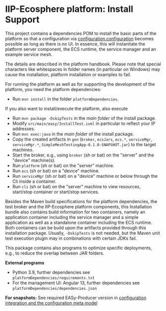 # IIP-Ecosphere platform: Install Support

This project contains a dependencies POM to install the basic parts of the platform so that a configuration via [configuration.configuration](../configuration/configuration/README.md) becomes possible as long as there is no UI. In essence, this will instantiate the platform server component, the ECS runtime, the service manager and an example service mesh.

The details are described in the platform handbook. Please note that special characters like whitespaces in folder names (in particular on Windows) may cause the installation, platform installation or examples to fail.

For running the platform as well as for supporting the development of the platform, you need the platform dependencies:

* Run `mvn install` in the folder `platformDependencies`. 

If you also want to install/execute the platform, also execute
  * Run `mvn package -DskipTests` in the *main folder* of the install package.
  * Modify `src/main/easy/InstallTest.ivml` in particular to reflect your IP addresses.
  * Run `mvn exec:java` in the *main folder* of the install package.
  * Copy the created artifacts in `gen` (`broker`, `ecsJars`, `ecs.*`, `serviceMgr`, `serviceMgr.*`, `SimpleMeshTestingApp-0.1.0-SNAPSHOT.jar`) to the target machines.
  * Start the broker, e.g., using `broker` (sh or bat) on the "server" and the "device" machine(s).
  * Run `platform` (sh or bat) on the "server" machine.
  * Run `ecs` (sh or bat) on a "device" machine.
  * Run `serviceMgr` (sh or bat) on a "device" machine or below through the Cli inside a container.
  * Run `cli` (sh or bat) on the "server" machine to view resources, start/stop container or start/stop services.
  
Besides the Maven build specifications for the platform dependencies, the test broker and the IIP-Ecosphere platform components, this Installation bundle also contains build information for two containers, namely an application container including the service manager and a simple application as well as a standalone container including the ECS runtime. Both containers can be build upon the artifacts provided through this installation package. Usually, `-DskipTests` is not needed, but the Maven unit test execution plugin may in combinations with certain JDKs fail.

This package contains also programs to optimize specific deployments, e.g., to reduce the overlap between JAR folders.

**External programs**

* Python 3.9, further dependencies see `platformDependencies/requirements.txt`
* For the management UI: Angular 13, further dependencies see `platformDependencies/dependencies.json`

**For snapshots:** See required EASy-Producer version in [configuration integration and the configuration meta model](https://github.com/iip-ecosphere/platform/tree/main/platform/configuration/configuration/README.md)